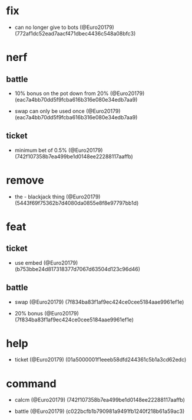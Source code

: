 # fix

* can no longer give to bots (@Euro20179) (772af1dc52ead7aacf471dbec4436c548a08bfc3)


# nerf

## battle

* 10% bonus on the pot down from 20% (@Euro20179) (eac7a4bb70dd5f9fcba616b316e080e34edb7aa9)

* swap can only be used once (@Euro20179) (eac7a4bb70dd5f9fcba616b316e080e34edb7aa9)

## ticket

* minimum bet of 0.5% (@Euro20179) (742f107358b7ea499be1d0148ee22288117aaffb)


# remove

* the - blackjack thing (@Euro20179) (5443f69f75362b7d4080da0855e8f8e97797bb1d)


# feat

## ticket

* use embed (@Euro20179) (b753bbe24d817318377d7067d63504d123c96d46)

## battle

* swap (@Euro20179) (7f834ba83f1af9ec424ce0cee5184aae9961ef1e)

* 20% bonus (@Euro20179) (7f834ba83f1af9ec424ce0cee5184aae9961ef1e)


# help

* ticket (@Euro20179) (01a5000001f1eeeb58dfd244361c5b1a3cd62edc)


# command

* calcm (@Euro20179) (742f107358b7ea499be1d0148ee22288117aaffb)

* battle (@Euro20179) (c022bcfb1b790981a9491fb1240f218b61a59ac3)

